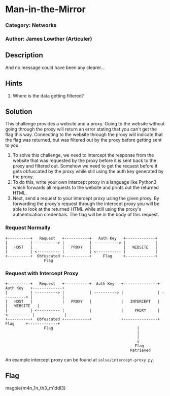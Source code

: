 # Man-in-the-Mirror
### Category: Networks
### Author: James Lowther (Articuler)

## Description
And no message could have been any clearer...


## Hints
1. Where is the data getting filtered?

## Solution
This challenge provides a website and a proxy. Going to the website without going through the proxy will return an error stating that you can't get the flag this way. Connecting to the website through the proxy will indicate that the flag was returned, but was filtered out by the proxy before getting sent to you.

1. To solve this challenge, we need to intercept the response from the website that was requested by the proxy before it is sent back to the proxy and filtered out. Somehow we need to get the request before it gets obfuscated by the proxy while still using the auth key generated by the proxy.
2. To do this, write your own intercept proxy in a language like Python3 which forwards all requests to the website and prints out the returned HTML.
3. Next, send a request to your intercept proxy using the given proxy. By forwarding the proxy's request through the intercept proxy you will be able to look at the returned HTML while still using the proxy's authentication credentials. The flag will be in the body of this request.

### Request Normally
```
+----------+   Request   +-----------+   Auth Key   +-------------+
|          | ----------> |           | -----------> |             |
|   HOST   |             |   PROXY   |              |   WEBSITE   |
|          | <---------- |           | <----------- |             |
+----------+  Obfuscated +-----------+     Flag     +-------------+
                 Flag
```

### Request with Intercept Proxy
```
+----------+   Request   +-----------+  Auth Key   +---------------+  Auth Key   +-------------+
|          | ----------> |           | ----------> |               | ----------> |             |
|   HOST   |             |   PROXY   |             |   INTERCEPT   |             |   WEBSITE   |
|          | <---------- |           |             |     PROXY     | <---------- |             |
+----------+  Obfuscated +-----------+             +---------------+    Flag     +-------------+
                 Flag                                     |
                                                          |
                                                          |
                                                          v
                                                         Flag
                                                       Retrieved
```
An example intercept proxy can be found at `solve/intercept-proxy.py`.

## Flag
magpie{m4n_1n_th3_m1ddl3}